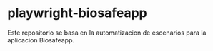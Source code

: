 # playwright-biosafeapp

Este repositorio se basa en la automatizacion de escenarios para la aplicacion Biosafeapp.